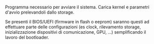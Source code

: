  Programma necessario per avviare il sistema. Carica kernel e parametri d'avvio prelevandoli dallo storage.  
 
 Se presenti il BIOS/UEFI (firmware in flash o eeprom) saranno questi ad effettuare parte delle configurazioni (es clock, rilevamento storage, inizializzazione dispositivi di comunicazione, GPU, ...) semplificando il lavoro del bootloader.
